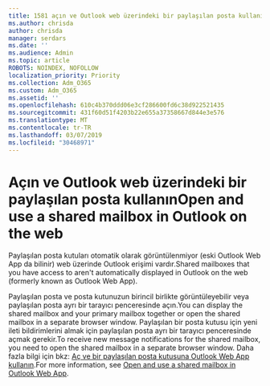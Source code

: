 ```yaml
---
title: 1581 açın ve Outlook web üzerindeki bir paylaşılan posta kullanın
ms.author: chrisda
author: chrisda
manager: serdars
ms.date: ''
ms.audience: Admin
ms.topic: article
ROBOTS: NOINDEX, NOFOLLOW
localization_priority: Priority
ms.collection: Adm_O365
ms.custom: Adm_O365
ms.assetid: ''
ms.openlocfilehash: 610c4b370ddd06e3cf286600fd6c38d922521435
ms.sourcegitcommit: 431f60d51f4203b22e655a37358667d844e3e576
ms.translationtype: MT
ms.contentlocale: tr-TR
ms.lasthandoff: 03/07/2019
ms.locfileid: "30468971"
---
```

# <a name="open-and-use-a-shared-mailbox-in-outlook-on-the-web"></a><span data-ttu-id="f775a-102">Açın ve Outlook web üzerindeki bir paylaşılan posta kullanın</span><span class="sxs-lookup"><span data-stu-id="f775a-102">Open and use a shared mailbox in Outlook on the web</span></span>

<span data-ttu-id="f775a-103">Paylaşılan posta kutuları otomatik olarak görüntülenmiyor (eski Outlook Web App da bilinir) web üzerinde Outlook erişimi vardır.</span><span class="sxs-lookup"><span data-stu-id="f775a-103">Shared mailboxes that you have access to aren't automatically displayed in Outlook on the web (formerly known as Outlook Web App).</span></span>

<span data-ttu-id="f775a-104">Paylaşılan posta ve posta kutunuzun birincil birlikte görüntüleyebilir veya paylaşılan posta ayrı bir tarayıcı penceresinde açın.</span><span class="sxs-lookup"><span data-stu-id="f775a-104">You can display the shared mailbox and your primary mailbox together or open the shared mailbox in a separate browser window.</span></span> <span data-ttu-id="f775a-105">Paylaşılan bir posta kutusu için yeni ileti bildirimlerini almak için paylaşılan posta ayrı bir tarayıcı penceresinde açmak gerekir.</span><span class="sxs-lookup"><span data-stu-id="f775a-105">To receive new message notifications for the shared mailbox, you need to open the shared mailbox in a separate browser window.</span></span> <span data-ttu-id="f775a-106">Daha fazla bilgi için bkz: [Aç ve bir paylaşılan posta kutusuna Outlook Web App kullanın](https://support.office.com/article/BC127866-42BE-4DE7-92AE-1EF2F787FD5C).</span><span class="sxs-lookup"><span data-stu-id="f775a-106">For more information, see [Open and use a shared mailbox in Outlook Web App](https://support.office.com/article/BC127866-42BE-4DE7-92AE-1EF2F787FD5C).</span></span>